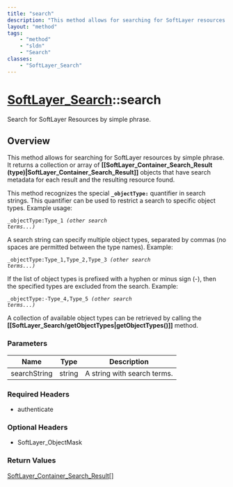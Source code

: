```yaml
---
title: "search"
description: "This method allows for searching for SoftLayer resources by simple phrase. It returns a collection or array of <b>[[Soft... "
layout: "method"
tags:
    - "method"
    - "sldn"
    - "Search"
classes:
    - "SoftLayer_Search"
---
```

# [SoftLayer_Search](/reference/services/SoftLayer_Search)::search

Search for SoftLayer Resources by simple phrase.


## Overview 
This method allows for searching for SoftLayer resources by simple phrase. It returns a collection or array of <b>[[SoftLayer_Container_Search_Result (type)|SoftLayer_Container_Search_Result]]</b> objects that have search metadata for each result and the resulting resource found. 

This method recognizes the special <b><code>_objectType:</code></b> quantifier in search strings.  This quantifier can be used to restrict a search to specific object types.  Example usage: 

<code>_objectType:Type_1 </code><i><code>(other search terms...)</code></i> 

A search string can specify multiple object types, separated by commas (no spaces are permitted between the type names).  Example: 

<code>_objectType:Type_1,Type_2,Type_3 </code><i><code>(other search terms...)</code></i> 

If the list of object types is prefixed with a hyphen or minus sign (-), then the specified types are excluded from the search.  Example: 

<code>_objectType:-Type_4,Type_5 </code><i><code>(other search terms...)</code></i> 

A collection of available object types can be retrieved by calling the <b>[[SoftLayer_Search/getObjectTypes|getObjectTypes()]]</b> method. 

### Parameters 
|Name | Type | Description |
| --- | --- | --- |
|searchString| string| A string with search terms.|


### Required Headers
* authenticate

### Optional Headers
* SoftLayer_ObjectMask

### Return Values
<a href='/reference/datatypes/SoftLayer_Container_Search_Result'>SoftLayer_Container_Search_Result[] </a>

